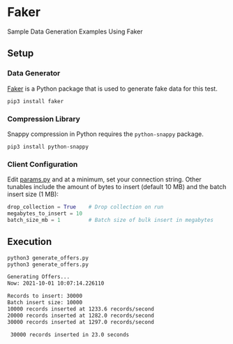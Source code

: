 # Faker
Sample Data Generation Examples Using Faker


## Setup

### Data Generator
[Faker](https://faker.readthedocs.io/en/master/) is a Python package that is used to generate fake data for this test.

```pip3 install faker ```
### Compression Library
Snappy compression in Python requires the `python-snappy` package.

```pip3 install python-snappy```




### Client Configuration

Edit [params.py](params.py) and at a minimum, set your connection string. Other tunables include the amount of bytes to insert (default 10 MB) and the batch insert size (1 MB):

``` PYTHON
drop_collection = True    # Drop collection on run
megabytes_to_insert = 10
batch_size_mb = 1         # Batch size of bulk insert in megabytes
```

## Execution

```zsh
python3 generate_offers.py
python3 generate_offers.py

Generating Offers...
Now: 2021-10-01 10:07:14.226110 

Records to insert: 30000
Batch insert size: 10000
10000 records inserted at 1233.6 records/second
20000 records inserted at 1282.0 records/second
30000 records inserted at 1297.0 records/second

 30000 records inserted in 23.0 seconds
```

